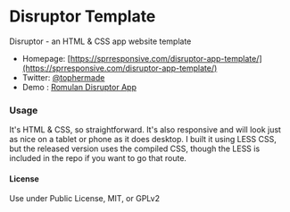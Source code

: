 # Disruptor Template
Disruptor - an HTML & CSS app website template

* Homepage: [https://sprresponsive.com/disruptor-app-template/](https://sprresponsive.com/disruptor-app-template/)
* Twitter: [@tophermade](http://twitter.com/tophermade)
* Demo : [Romulan Disruptor App](https://sprresponsive.com/dev/disruptor-html/)

### Usage
It's HTML & CSS, so straightforward. It's also responsive and will look just as nice on a tablet or phone as it does desktop. I built it using LESS CSS, but the released version uses the compiled CSS, though the LESS is included in the repo if you want to go that route.

#### License
Use under Public License, MIT, or GPLv2